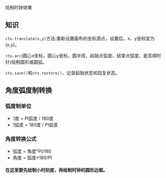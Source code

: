 绘制时钟效果

## 知识

`ctx.translate(x,y)`方法:重新设置画布的坐标源点，设置后，x、y坐标变为(x,y)。

`ctx.arc`(圆心x坐标，圆心y坐标，圆半径，起始点弧度，结束点弧度，是否顺时针)绘制圆形或圆弧。

`ctx.save()`和`ctx.restore()`，记录起始状态和回复状态。

## 角度弧度制转换

### 弧度制单位

* 1度 = PI弧度 / 180度
* 1弧度 = 180度 / PI弧度

### 角度转换公式

* 弧度 = 角度*PI/180
* 角度 = 弧度*180/PI

#### 在这里要先绘制小时刻度，再绘制时钟的圆形边框。